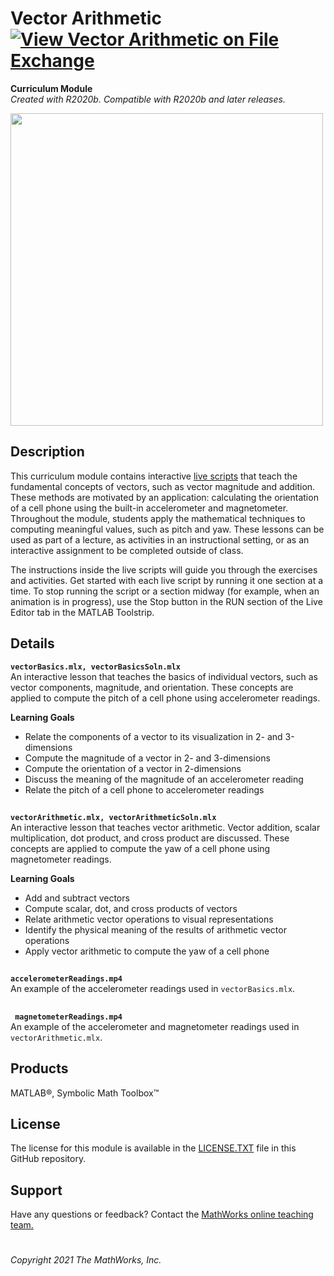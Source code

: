 # Vector Arithmetic [![View Vector Arithmetic on File Exchange](https://www.mathworks.com/matlabcentral/images/matlab-file-exchange.svg)](https://www.mathworks.com/matlabcentral/fileexchange/94555-vector-arithmetic)
**Curriculum Module**  
_Created with R2020b. Compatible with R2020b and later releases._  

<img src="https://user-images.githubusercontent.com/81383420/122784149-357d8f00-d280-11eb-8af2-f30f9205a11c.png" width="500">

## Description ##
This curriculum module contains interactive [live scripts](https://www.mathworks.com/products/matlab/live-editor.html) that teach the fundamental concepts of vectors, such as vector magnitude and addition. These methods are motivated by an application: calculating the orientation of a cell phone using the built-in accelerometer and magnetometer. Throughout the module, students apply the mathematical techniques to computing meaningful values, such as pitch and yaw. These lessons can be used as part of a lecture, as activities in an instructional setting, or as an interactive assignment to be completed outside of class.

The instructions inside the live scripts will guide you through the exercises and activities. Get started with each live script by running it one section at a time. To stop running the script or a section midway (for example, when an animation is in progress), use the Stop button in the RUN section of the Live Editor tab in the MATLAB Toolstrip.

## Details ##
**`vectorBasics.mlx, vectorBasicsSoln.mlx`**  
An interactive lesson that teaches the basics of individual vectors, such as vector components, magnitude, and orientation. These concepts are applied to compute the pitch of a cell phone using accelerometer readings.

**Learning Goals**
- Relate the components of a vector to its visualization in 2- and 3-dimensions
- Compute the magnitude of a vector in 2- and 3-dimensions
- Compute the orientation of a vector in 2-dimensions
- Discuss the meaning of the magnitude of an accelerometer reading
- Relate the pitch of a cell phone to accelerometer readings

## ##
**`vectorArithmetic.mlx, vectorArithmeticSoln.mlx`**  
An interactive lesson that teaches vector arithmetic. Vector addition, scalar multiplication, dot product, and cross product are discussed. These concepts are applied to compute the yaw of a cell phone using magnetometer readings.

**Learning Goals**
- Add and subtract vectors
- Compute scalar, dot, and cross products of vectors
- Relate arithmetic vector operations to visual representations
- Identify the physical meaning of the results of arithmetic vector operations
- Apply vector arithmetic to compute the yaw of a cell phone

## ##
**`accelerometerReadings.mp4`**  
An example of the accelerometer readings used in `vectorBasics.mlx`.

## ##
**` magnetometerReadings.mp4`**  
An example of the accelerometer and magnetometer readings used in `vectorArithmetic.mlx`.

## Products ##
MATLAB&reg;, Symbolic Math Toolbox&trade;

## License ##
The license for this module is available in the [LICENSE.TXT](license.txt) file in this GitHub repository.

## Support ##
Have any questions or feedback? Contact the <a href="mailto:onlineteaching@mathworks.com">MathWorks online teaching team.</a>

# #
  
_Copyright 2021 The MathWorks, Inc._
